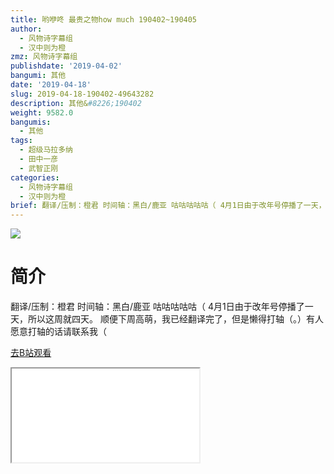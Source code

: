 ```yaml
---
title: 哟咿咚 最贵之物how much 190402~190405
author:
  - 风物诗字幕组
  - 汉中则为橙
zmz: 风物诗字幕组
publishdate: '2019-04-02'
bangumi: 其他
date: '2019-04-18'
slug: 2019-04-18-190402-49643282
description: 其他&#8226;190402
weight: 9582.0
bangumis:
  - 其他
tags:
  - 超级马拉多纳
  - 田中一彦
  - 武智正刚
categories:
  - 风物诗字幕组
  - 汉中则为橙
brief: 翻译/压制：橙君 时间轴：黑白/鹿亚 咕咕咕咕咕（ 4月1日由于改年号停播了一天，所以这周就四天。 顺便下周高萌，我已经翻译完了，但是懒得打轴（。）有人愿意打轴的话请联系我（
---
```

![](https://raw.githubusercontent.com/tcgriffith/owaraisite/master/static/tmpimg/MBxfJPW.jpg)
# 简介  
翻译/压制：橙君 时间轴：黑白/鹿亚
咕咕咕咕咕（
4月1日由于改年号停播了一天，所以这周就四天。
顺便下周高萌，我已经翻译完了，但是懒得打轴（。）有人愿意打轴的话请联系我（  

[去B站观看](https://www.bilibili.com/video/av49643282/)
<div class ="resp-container"><iframe class="testiframe" src="//player.bilibili.com/player.html?aid=49643282"", scrolling="no", allowfullscreen="true" > </iframe></div> 
